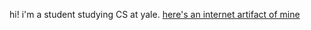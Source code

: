 hi! i'm a student studying CS at yale. [here's an internet artifact of mine](https://transdoan.github.io/) 


